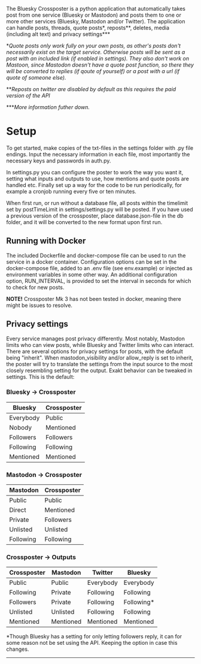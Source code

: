 The Bluesky Crossposter is a python application that automatically takes post from one service (Bluesky or Mastodon) and posts them to one or more other services (Bluesky, Mastodon and/or Twitter). The application can handle posts, threads, quote posts*, reposts**, deletes, media (including alt text) and privacy settings***

**Quote posts only work fully on your own posts, as other's posts don't necessarily exist on the target service. Otherwise posts will be sent as a post with an included link (if enabled in settings). They also don't work on Mastoon, since Mastodon doesn't have a quote post function, so there they will be converted to replies (if qoute of yourself) or a post with a url (if quote of someone else).*

***Reposts on twitter are disabled by default as this requires the paid version of the API*

****More information futher down.*

# Setup

To get started, make copies of the txt-files in the settings folder with .py file endings. Input the necessary information in each file, most importantly the necessary keys and passwords in auth.py.

In settings.py you can configure the poster to work the way you want it, setting what inputs and outputs to use, how mentions and quote posts are handled etc. Finally set up a way for the code to be run periodically, for example a cronjob running every five or ten minutes.

When first run, or run without a database file, all posts within the timelimit set by postTimeLimit in settings/settings.py will be posted. If you have used a previous version of the crossposter, place database.json-file in the db folder, and it will be converted to the new format upon first run.

## Running with Docker
The included Dockerfile and docker-compose file can be used to run the service in a docker container. Configuration options can be set in the docker-compose file, added to an .env file (see env.example) or injected as environment variables in some other way. An additional configuration option, RUN_INTERVAL, is provided to set the interval in seconds for which to check for new posts.

**NOTE!** Crossposter Mk 3 has not been tested in docker, meaning there might be issues to resolve.

##  Privacy settings

Every service manages post privacy differently. Most notably, Mastodon limits who can view posts, while Bluesky and Twitter limits who can interact. There are several options for privacy settings for posts, with the default being "inherit". When mastodon_visibility and/or allow_reply is set to inherit, the poster will try to translate the settings from the input source to the most closely resembling setting for the output. Exakt behavior can be tweaked in settings. This is the default:

### Bluesky -> Crossposter

| Bluesky       | Crossposter   |
| ------------- | ------------- |
| Everybody     | Public        |
| Nobody        | Mentioned     |
| Followers     | Followers     |
| Following     | Following     |
| Mentioned     | Mentioned     |

### Mastodon -> Crossposter

| Mastodon      | Crossposter   |
| ------------- | ------------- |
| Public        | Public        |
| Direct        | Mentioned     |
| Private       | Followers     |
| Unlisted      | Unlisted      |
| Following     | Following     |


### Crossposter -> Outputs

| Crossposter   | Mastodon      | Twitter       | Bluesky       |
| ------------- | ------------- | ------------- | ------------- |
| Public        | Public        | Everybody     | Everybody     |
| Following     | Private       | Following     | Following     |
| Followers     | Private       | Following     | Following*    |
| Unlisted      | Unlisted      | Following     | Following     |
| Mentioned     | Mentioned     | Mentioned     | Mentioned     |


*Though Bluesky has a setting for only letting followers reply, it can for some reason not be set using the API. Keeping the option in case this changes.


-----
